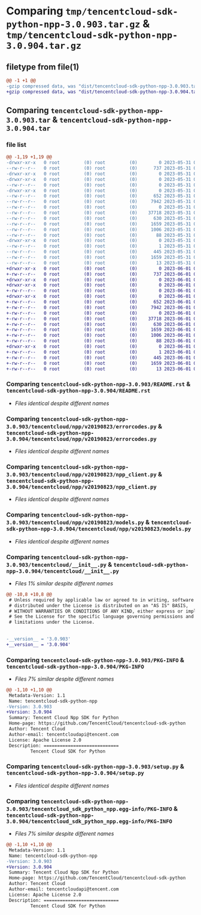 # Comparing `tmp/tencentcloud-sdk-python-npp-3.0.903.tar.gz` & `tmp/tencentcloud-sdk-python-npp-3.0.904.tar.gz`

## filetype from file(1)

```diff
@@ -1 +1 @@
-gzip compressed data, was "dist/tencentcloud-sdk-python-npp-3.0.903.tar", last modified: Wed May 31 02:16:52 2023, max compression
+gzip compressed data, was "dist/tencentcloud-sdk-python-npp-3.0.904.tar", last modified: Thu Jun  1 02:42:31 2023, max compression
```

## Comparing `tencentcloud-sdk-python-npp-3.0.903.tar` & `tencentcloud-sdk-python-npp-3.0.904.tar`

### file list

```diff
@@ -1,19 +1,19 @@
-drwxr-xr-x   0 root         (0) root         (0)        0 2023-05-31 02:16:52.000000 tencentcloud-sdk-python-npp-3.0.903/
--rw-r--r--   0 root         (0) root         (0)      737 2023-05-31 02:16:51.000000 tencentcloud-sdk-python-npp-3.0.903/README.rst
-drwxr-xr-x   0 root         (0) root         (0)        0 2023-05-31 02:16:52.000000 tencentcloud-sdk-python-npp-3.0.903/tencentcloud/
-drwxr-xr-x   0 root         (0) root         (0)        0 2023-05-31 02:16:52.000000 tencentcloud-sdk-python-npp-3.0.903/tencentcloud/npp/
--rw-r--r--   0 root         (0) root         (0)        0 2023-05-31 02:16:51.000000 tencentcloud-sdk-python-npp-3.0.903/tencentcloud/npp/__init__.py
-drwxr-xr-x   0 root         (0) root         (0)        0 2023-05-31 02:16:52.000000 tencentcloud-sdk-python-npp-3.0.903/tencentcloud/npp/v20190823/
--rw-r--r--   0 root         (0) root         (0)      652 2023-05-31 02:16:52.000000 tencentcloud-sdk-python-npp-3.0.903/tencentcloud/npp/v20190823/errorcodes.py
--rw-r--r--   0 root         (0) root         (0)     7942 2023-05-31 02:16:52.000000 tencentcloud-sdk-python-npp-3.0.903/tencentcloud/npp/v20190823/npp_client.py
--rw-r--r--   0 root         (0) root         (0)        0 2023-05-31 02:16:52.000000 tencentcloud-sdk-python-npp-3.0.903/tencentcloud/npp/v20190823/__init__.py
--rw-r--r--   0 root         (0) root         (0)    37718 2023-05-31 02:16:52.000000 tencentcloud-sdk-python-npp-3.0.903/tencentcloud/npp/v20190823/models.py
--rw-r--r--   0 root         (0) root         (0)      630 2023-05-31 02:16:51.000000 tencentcloud-sdk-python-npp-3.0.903/tencentcloud/__init__.py
--rw-r--r--   0 root         (0) root         (0)     1659 2023-05-31 02:16:52.000000 tencentcloud-sdk-python-npp-3.0.903/PKG-INFO
--rw-r--r--   0 root         (0) root         (0)     1006 2023-05-31 02:16:51.000000 tencentcloud-sdk-python-npp-3.0.903/setup.py
--rw-r--r--   0 root         (0) root         (0)       88 2023-05-31 02:16:52.000000 tencentcloud-sdk-python-npp-3.0.903/setup.cfg
-drwxr-xr-x   0 root         (0) root         (0)        0 2023-05-31 02:16:52.000000 tencentcloud-sdk-python-npp-3.0.903/tencentcloud_sdk_python_npp.egg-info/
--rw-r--r--   0 root         (0) root         (0)        1 2023-05-31 02:16:52.000000 tencentcloud-sdk-python-npp-3.0.903/tencentcloud_sdk_python_npp.egg-info/dependency_links.txt
--rw-r--r--   0 root         (0) root         (0)      445 2023-05-31 02:16:52.000000 tencentcloud-sdk-python-npp-3.0.903/tencentcloud_sdk_python_npp.egg-info/SOURCES.txt
--rw-r--r--   0 root         (0) root         (0)     1659 2023-05-31 02:16:52.000000 tencentcloud-sdk-python-npp-3.0.903/tencentcloud_sdk_python_npp.egg-info/PKG-INFO
--rw-r--r--   0 root         (0) root         (0)       13 2023-05-31 02:16:52.000000 tencentcloud-sdk-python-npp-3.0.903/tencentcloud_sdk_python_npp.egg-info/top_level.txt
+drwxr-xr-x   0 root         (0) root         (0)        0 2023-06-01 02:42:31.000000 tencentcloud-sdk-python-npp-3.0.904/
+-rw-r--r--   0 root         (0) root         (0)      737 2023-06-01 02:42:31.000000 tencentcloud-sdk-python-npp-3.0.904/README.rst
+drwxr-xr-x   0 root         (0) root         (0)        0 2023-06-01 02:42:31.000000 tencentcloud-sdk-python-npp-3.0.904/tencentcloud/
+drwxr-xr-x   0 root         (0) root         (0)        0 2023-06-01 02:42:31.000000 tencentcloud-sdk-python-npp-3.0.904/tencentcloud/npp/
+-rw-r--r--   0 root         (0) root         (0)        0 2023-06-01 02:42:31.000000 tencentcloud-sdk-python-npp-3.0.904/tencentcloud/npp/__init__.py
+drwxr-xr-x   0 root         (0) root         (0)        0 2023-06-01 02:42:31.000000 tencentcloud-sdk-python-npp-3.0.904/tencentcloud/npp/v20190823/
+-rw-r--r--   0 root         (0) root         (0)      652 2023-06-01 02:42:31.000000 tencentcloud-sdk-python-npp-3.0.904/tencentcloud/npp/v20190823/errorcodes.py
+-rw-r--r--   0 root         (0) root         (0)     7942 2023-06-01 02:42:31.000000 tencentcloud-sdk-python-npp-3.0.904/tencentcloud/npp/v20190823/npp_client.py
+-rw-r--r--   0 root         (0) root         (0)        0 2023-06-01 02:42:31.000000 tencentcloud-sdk-python-npp-3.0.904/tencentcloud/npp/v20190823/__init__.py
+-rw-r--r--   0 root         (0) root         (0)    37718 2023-06-01 02:42:31.000000 tencentcloud-sdk-python-npp-3.0.904/tencentcloud/npp/v20190823/models.py
+-rw-r--r--   0 root         (0) root         (0)      630 2023-06-01 02:42:31.000000 tencentcloud-sdk-python-npp-3.0.904/tencentcloud/__init__.py
+-rw-r--r--   0 root         (0) root         (0)     1659 2023-06-01 02:42:31.000000 tencentcloud-sdk-python-npp-3.0.904/PKG-INFO
+-rw-r--r--   0 root         (0) root         (0)     1006 2023-06-01 02:42:31.000000 tencentcloud-sdk-python-npp-3.0.904/setup.py
+-rw-r--r--   0 root         (0) root         (0)       88 2023-06-01 02:42:31.000000 tencentcloud-sdk-python-npp-3.0.904/setup.cfg
+drwxr-xr-x   0 root         (0) root         (0)        0 2023-06-01 02:42:31.000000 tencentcloud-sdk-python-npp-3.0.904/tencentcloud_sdk_python_npp.egg-info/
+-rw-r--r--   0 root         (0) root         (0)        1 2023-06-01 02:42:31.000000 tencentcloud-sdk-python-npp-3.0.904/tencentcloud_sdk_python_npp.egg-info/dependency_links.txt
+-rw-r--r--   0 root         (0) root         (0)      445 2023-06-01 02:42:31.000000 tencentcloud-sdk-python-npp-3.0.904/tencentcloud_sdk_python_npp.egg-info/SOURCES.txt
+-rw-r--r--   0 root         (0) root         (0)     1659 2023-06-01 02:42:31.000000 tencentcloud-sdk-python-npp-3.0.904/tencentcloud_sdk_python_npp.egg-info/PKG-INFO
+-rw-r--r--   0 root         (0) root         (0)       13 2023-06-01 02:42:31.000000 tencentcloud-sdk-python-npp-3.0.904/tencentcloud_sdk_python_npp.egg-info/top_level.txt
```

### Comparing `tencentcloud-sdk-python-npp-3.0.903/README.rst` & `tencentcloud-sdk-python-npp-3.0.904/README.rst`

 * *Files identical despite different names*

### Comparing `tencentcloud-sdk-python-npp-3.0.903/tencentcloud/npp/v20190823/errorcodes.py` & `tencentcloud-sdk-python-npp-3.0.904/tencentcloud/npp/v20190823/errorcodes.py`

 * *Files identical despite different names*

### Comparing `tencentcloud-sdk-python-npp-3.0.903/tencentcloud/npp/v20190823/npp_client.py` & `tencentcloud-sdk-python-npp-3.0.904/tencentcloud/npp/v20190823/npp_client.py`

 * *Files identical despite different names*

### Comparing `tencentcloud-sdk-python-npp-3.0.903/tencentcloud/npp/v20190823/models.py` & `tencentcloud-sdk-python-npp-3.0.904/tencentcloud/npp/v20190823/models.py`

 * *Files identical despite different names*

### Comparing `tencentcloud-sdk-python-npp-3.0.903/tencentcloud/__init__.py` & `tencentcloud-sdk-python-npp-3.0.904/tencentcloud/__init__.py`

 * *Files 1% similar despite different names*

```diff
@@ -10,8 +10,8 @@
 # Unless required by applicable law or agreed to in writing, software
 # distributed under the License is distributed on an "AS IS" BASIS,
 # WITHOUT WARRANTIES OR CONDITIONS OF ANY KIND, either express or implied.
 # See the License for the specific language governing permissions and
 # limitations under the License.
 
 
-__version__ = '3.0.903'
+__version__ = '3.0.904'
```

### Comparing `tencentcloud-sdk-python-npp-3.0.903/PKG-INFO` & `tencentcloud-sdk-python-npp-3.0.904/PKG-INFO`

 * *Files 7% similar despite different names*

```diff
@@ -1,10 +1,10 @@
 Metadata-Version: 1.1
 Name: tencentcloud-sdk-python-npp
-Version: 3.0.903
+Version: 3.0.904
 Summary: Tencent Cloud Npp SDK for Python
 Home-page: https://github.com/TencentCloud/tencentcloud-sdk-python
 Author: Tencent Cloud
 Author-email: tencentcloudapi@tencent.com
 License: Apache License 2.0
 Description: ============================
         Tencent Cloud SDK for Python
```

### Comparing `tencentcloud-sdk-python-npp-3.0.903/setup.py` & `tencentcloud-sdk-python-npp-3.0.904/setup.py`

 * *Files identical despite different names*

### Comparing `tencentcloud-sdk-python-npp-3.0.903/tencentcloud_sdk_python_npp.egg-info/PKG-INFO` & `tencentcloud-sdk-python-npp-3.0.904/tencentcloud_sdk_python_npp.egg-info/PKG-INFO`

 * *Files 7% similar despite different names*

```diff
@@ -1,10 +1,10 @@
 Metadata-Version: 1.1
 Name: tencentcloud-sdk-python-npp
-Version: 3.0.903
+Version: 3.0.904
 Summary: Tencent Cloud Npp SDK for Python
 Home-page: https://github.com/TencentCloud/tencentcloud-sdk-python
 Author: Tencent Cloud
 Author-email: tencentcloudapi@tencent.com
 License: Apache License 2.0
 Description: ============================
         Tencent Cloud SDK for Python
```

